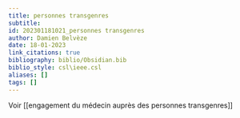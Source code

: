 ```yaml
---
title: personnes transgenres
subtitle:
id: 202301181021_personnes transgenres
author: Damien Belvèze
date: 18-01-2023
link_citations: true
bibliography: biblio/Obsidian.bib
biblio_style: csl\ieee.csl
aliases: []
tags: []
---
```


Voir  [[engagement du médecin auprès des personnes transgenres]]




